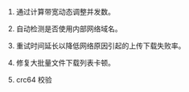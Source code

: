 
1. 通过计算带宽动态调整并发数。

2. 自动检测是否使用内部网络域名。

3. 重试时间延长以降低网络原因引起的上传下载失败率。

4. 修复大批量文件下载列表卡顿。

5. crc64 校验
